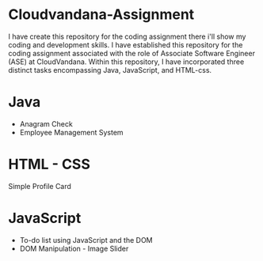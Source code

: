# Cloudvandana-Assignment
I have create this repository for the coding assignment there i'll show my coding and development skills. I have established this repository for the coding assignment associated with the role of Associate Software Engineer (ASE) at CloudVandana. Within this repository, I have incorporated three distinct tasks encompassing Java, JavaScript, and HTML-css.

# Java
- Anagram Check
- Employee Management System

# HTML - CSS
Simple Profile Card 

# JavaScript
- To-do list using JavaScript and the DOM
- DOM Manipulation - Image Slider 
